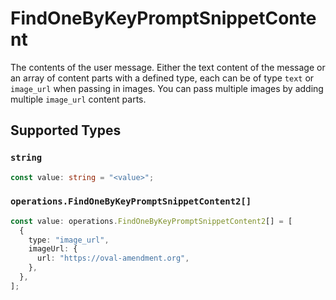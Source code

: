 # FindOneByKeyPromptSnippetContent

The contents of the user message. Either the text content of the message or an array of content parts with a defined type, each can be of type `text` or `image_url` when passing in images. You can pass multiple images by adding multiple `image_url` content parts. 


## Supported Types

### `string`

```typescript
const value: string = "<value>";
```

### `operations.FindOneByKeyPromptSnippetContent2[]`

```typescript
const value: operations.FindOneByKeyPromptSnippetContent2[] = [
  {
    type: "image_url",
    imageUrl: {
      url: "https://oval-amendment.org",
    },
  },
];
```

